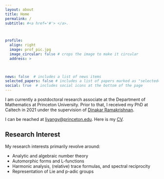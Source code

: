 ```yaml
---
layout: about
title: Home
permalink: /
subtitle: #<a href='#'> </a>. 



profile:
  align: right
  image: prof_pic.jpg
  image_circular: false # crops the image to make it circular
  address: >
    
    

news: false  # includes a list of news items
selected_papers: false # includes a list of papers marked as "selected={true}"
social: true  # includes social icons at the bottom of the page
---
```


I am currently a postdoctoral research associate at the Department of Mathematics at Princeton University. Prior to that, I received my PhD at Caltech in 2021 under the supervision of [Dinakar Ramakrishnan](http://www.its.caltech.edu/~dinakar/).

I can be reached at liyangy@princeton.edu. Here is my [CV](https://drive.google.com/file/d/1L6QWHOefWmmFnDT0fnTJKxl-M-_6u03i/view?usp=sharing).



## Research Interest
My research interests primarily revolve around:

- Analytic and algebraic number theory
- Automorphic forms and L-functions
- Harmonic analysis, (relative) trace formulas, and spectral reciprocity 
- Representation of Lie and p-adic groups